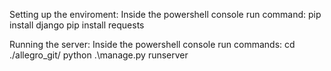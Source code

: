 Setting up the enviroment:
Inside the powershell console run command:
pip install django
pip install requests

Running the server:
Inside the powershell console run commands:
cd ./allegro_git/
python .\manage.py runserver